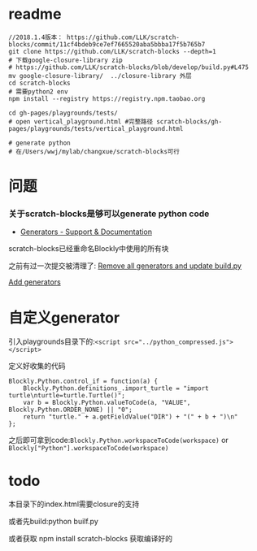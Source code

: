 # readme
```
//2018.1.4版本： https://github.com/LLK/scratch-blocks/commit/11cf4bdeb9ce7ef7665520aba5bbba17f5b765b7
git clone https://github.com/LLK/scratch-blocks --depth=1
# 下载google-closure-library zip
# https://github.com/LLK/scratch-blocks/blob/develop/build.py#L475
mv google-closure-library/  ../closure-library 外层
cd scratch-blocks
# 需要python2 env
npm install --registry https://registry.npm.taobao.org

cd gh-pages/playgrounds/tests/
# open vertical_playground.html #完整路径 scratch-blocks/gh-pages/playgrounds/tests/vertical_playground.html

# generate python
# 在/Users/wwj/mylab/changxue/scratch-blocks可行
```



# 问题

### 关于scratch-blocks是够可以generate python code
*  [Generators - Support & Documentation ](https://github.com/LLK/scratch-blocks/issues/691)

scratch-blocks已经重命名Blockly中使用的所有块

之前有过一次提交被清理了: [Remove all generators and update build.py](https://github.com/LLK/scratch-blocks/commit/0c4d175184ffa21da287a37585e01bc7531b5d15)

[Add generators](https://github.com/LLK/scratch-blocks/pull/787/files)

# 自定义generator

引入playgrounds目录下的:`<script src="../python_compressed.js"></script>`

定义好收集的代码

```
Blockly.Python.control_if = function(a) {
    Blockly.Python.definitions_.import_turtle = "import turtle\nturtle=turtle.Turtle()";
    var b = Blockly.Python.valueToCode(a, "VALUE", Blockly.Python.ORDER_NONE) || "0";
    return "turtle." + a.getFieldValue("DIR") + "(" + b + ")\n"
};
```

之后即可拿到code:`Blockly.Python.workspaceToCode(workspace)` or `Blockly["Python"].workspaceToCode(workspace)`


# todo
本目录下的index.html需要closure的支持

或者先build:python builf.py

或者获取 npm install scratch-blocks 获取编译好的
